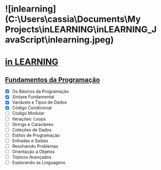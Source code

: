 # ![inlearning](C:\Users\cassia\Documents\My Projects\inLEARNING\inLEARNING_JavaScript\inlearning.jpeg)

# [in LEARNING](https://www.linkedin.com/learning/me)

## [Fundamentos da Programação](https://www.linkedin.com/learning/fundamentos-da-programacao/o-if-na-pratica)

- [x] Os Básicos da Programação
- [x] Sintaxe Fundamental
- [x] Variáveis e Tipos de Dados
- [x] Código Condicional
- [ ] Código Modular
- [ ] Iterações: Loops
- [ ] Strings e Caracteres
- [ ] Coleções de Dados
- [ ] Estilos de Programação
- [ ] Entradas e Saídas
- [ ] Resolvendo Problemas
- [ ] Orientação a Objetos
- [ ] Tópicos Avançados
- [ ] Explorando as Linguagens